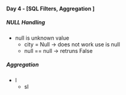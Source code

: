 #### Day 4 - [SQL Filters, Aggregation ]

##### NULL Handling
- null is unknown value 
    - city = Null -> does not work use is null
    - null == null -> retruns False  

##### Aggregation 
- l
    - sl